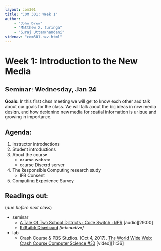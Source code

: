 ```yaml
---
layout: com301
title: "COM 301: Week 1"
author:
    - "John Drew"
    - "Matthew X. Curinga"
    - "Suraj Uttamchandani"
sidenav: "com301-nav.html"
---
```


Week 1: Introduction to the New Media
=====================================

Seminar: Wednesday, Jan 24
---------------------------
**Goals:** In this first class meeting we will get to know each other and talk about our goals for the class. We will talk about the big ideas in new media design, and how designing new media for spatial information is unique and growing in importance.

Agenda:
-------
1. Instructor introductions
2. Student introductions
3. About the course
   - course website
   - course Discord server
4. The Responsible Computing research study
   - IRB Consent
5. Computing Experience Survey

Readings out:
-------------
(_due before next class_)

- seminar
   - [A Tale Of Two School Districts : Code Switch : NPR](https://www.npr.org/2019/09/11/731867149/a-tale-of-two-school-districts#:~:text=Transcript-,In%20many%20parts%20of%20the%20U.S.%2C%20public%20school%20districts%20are,powerful%20tool%20for%20school%20integration.) [audio][29:00]
   - [EdBuild: Dismissed](https://edbuild.org/content/dismissed) _[interactive]_
- lab
   - Crash Course & PBS Studios. (Oct 4, 2017). [The World Wide Web: Crash Course Computer Science #30](https://youtu.be/guvsH5OFizE) [video][11:36]
